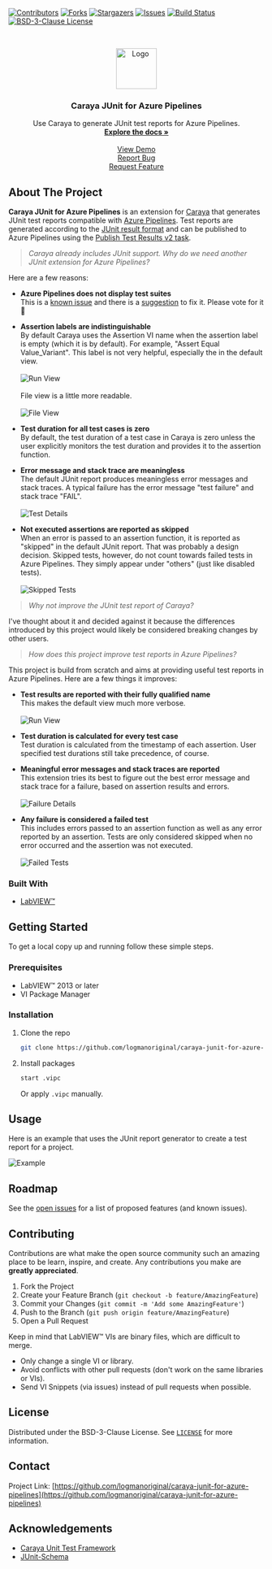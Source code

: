 <!-- Based on https://github.com/othneildrew/Best-README-Template -->
<!-- PROJECT SHIELDS -->
<!--
*** I'm using markdown "reference style" links for readability.
*** Reference links are enclosed in brackets [ ] instead of parentheses ( ).
*** See the bottom of this document for the declaration of the reference variables
*** for contributors-url, forks-url, etc. This is an optional, concise syntax you may use.
*** https://www.markdownguide.org/basic-syntax/#reference-style-links
-->
[![Contributors][contributors-shield]][contributors-url]
[![Forks][forks-shield]][forks-url]
[![Stargazers][stars-shield]][stars-url]
[![Issues][issues-shield]][issues-url]
[![Build Status][azure-build-status-shield]][azure-build-status-url]
[![BSD-3-Clause License][license-shield]][license-url]

<!-- PROJECT LOGO -->
<br>
<p align="center">
  <a href="https://github.com/logmanoriginal/caraya-junit-for-azure-pipelines">
    <img src="images/logo.png" alt="Logo" width="80" height="80">
  </a>

  <h3 align="center">Caraya JUnit for Azure Pipelines</h3>

  <p align="center">
    Use Caraya to generate JUnit test reports for Azure Pipelines.
    <br>
    <a href="https://github.com/logmanoriginal/caraya-junit-for-azure-pipelines"><strong>Explore the docs »</strong></a>
    <br>
    <br>
    <a href="https://github.com/logmanoriginal/caraya-junit-for-azure-pipelines">View Demo</a>
    <br>
    <a href="https://github.com/logmanoriginal/caraya-junit-for-azure-pipelines/issues">Report Bug</a>
    <br>
    <a href="https://github.com/logmanoriginal/caraya-junit-for-azure-pipelines/issues">Request Feature</a>
  </p>
</p>

## About The Project

**Caraya JUnit for Azure Pipelines** is an extension for [Caraya](https://github.com/JKISoftware/Caraya) that generates JUnit test reports compatible with [Azure Pipelines](https://learn.microsoft.com/en-us/azure/devops/pipelines/get-started/what-is-azure-pipelines). Test reports are generated according to the [JUnit result format](https://github.com/windyroad/JUnit-Schema) and can be published to Azure Pipelines using the [Publish Test Results v2 task](https://learn.microsoft.com/en-us/azure/devops/pipelines/tasks/reference/publish-test-results-v2).

>_Caraya already includes JUnit support. Why do we need another JUnit extension for Azure Pipelines?_

Here are a few reasons:

- **Azure Pipelines does not display test suites** \
  This is a [known issue](https://github.com/Microsoft/azure-pipelines-tasks/issues/7659) and there is a [suggestion](https://developercommunity.visualstudio.com/t/Support-Test-Suites-of-JUNIT-test-result/10418614) to fix it. Please vote for it :sparkling_heart:

- **Assertion labels are indistinguishable** \
  By default Caraya uses the Assertion VI name when the assertion label is empty (which it is by default). For example, "Assert Equal Value_Variant". This label is not very helpful, especially the in the default view. \
  \
  ![Run View](images/azure-default-run-view.png)\
  \
  File view is a little more readable. \
  \
  ![File View](images/azure-default-file-view.png)

- **Test duration for all test cases is zero** \
  By default, the test duration of a test case in Caraya is zero unless the user explicitly monitors the test duration and provides it to the assertion function.

- **Error message and stack trace are meaningless** \
  The default JUnit report produces meaningless error messages and stack traces. A typical failure has the error message "test failure" and stack trace "FAIL". \
  \
  ![Test Details](images/azure-default-details.png)

- **Not executed assertions are reported as skipped** \
  When an error is passed to an assertion function, it is reported as "skipped" in the default JUnit report. That was probably a design decision. Skipped tests, however, do not count towards failed tests in Azure Pipelines. They simply appear under "others" (just like disabled tests). \
  \
  ![Skipped Tests](images/azure-default-skipped.png)

>_Why not improve the JUnit test report of Caraya?_

I've thought about it and decided against it because the differences introduced by this project would likely be considered breaking changes by other users.

>_How does this project improve test reports in Azure Pipelines?_

This project is build from scratch and aims at providing useful test reports in Azure Pipelines. Here are a few things it improves:

- **Test results are reported with their fully qualified name** \
  This makes the default view much more verbose. \
  \
  ![Run View](images/azure-project-run-view.png)

- **Test duration is calculated for every test case** \
  Test duration is calculated from the timestamp of each assertion. User specified test durations still take precedence, of course.

- **Meaningful error messages and stack traces are reported** \
  This extension tries its best to figure out the best error message and stack trace for a failure, based on assertion results and errors. \
  \
  ![Failure Details](images/azure-project-details.png)

- **Any failure is considered a failed test** \
  This includes errors passed to an assertion function as well as any error reported by an assertion. Tests are only considered skipped when no error occurred and the assertion was not executed. \
  \
  ![Failed Tests](images/azure-project-failure.png)

### Built With

* [LabVIEW&trade;](https://www.ni.com/labview)

## Getting Started

To get a local copy up and running follow these simple steps.

### Prerequisites

* LabVIEW&trade; 2013 or later
* VI Package Manager

### Installation

1. Clone the repo
   ```sh
   git clone https://github.com/logmanoriginal/caraya-junit-for-azure-pipelines.git
   ```
2. Install packages
   ```sh
   start .vipc
   ```
   Or apply `.vipc` manually.

## Usage

Here is an example that uses the JUnit report generator to create a test report for a project.

![Example](images/example.png)

## Roadmap

See the [open issues](https://github.com/logmanoriginal/labview-composition/issues) for a list of proposed features (and known issues).

## Contributing

Contributions are what make the open source community such an amazing place to be learn, inspire, and create. Any contributions you make are **greatly appreciated**.

1. Fork the Project
2. Create your Feature Branch (`git checkout -b feature/AmazingFeature`)
3. Commit your Changes (`git commit -m 'Add some AmazingFeature'`)
4. Push to the Branch (`git push origin feature/AmazingFeature`)
5. Open a Pull Request

Keep in mind that LabVIEW&trade; VIs are binary files, which are difficult to merge.
- Only change a single VI or library.
- Avoid conflicts with other pull requests (don't work on the same libraries or VIs).
- Send VI Snippets (via issues) instead of pull requests when possible.

## License

Distributed under the BSD-3-Clause License. See [`LICENSE`](LICENSE.txt) for more information.

## Contact

Project Link: [https://github.com/logmanoriginal/caraya-junit-for-azure-pipelines](https://github.com/logmanoriginal/caraya-junit-for-azure-pipelines)

## Acknowledgements

* [Caraya Unit Test Framework](https://github.com/JKISoftware/Caraya)
* [JUnit-Schema](https://github.com/windyroad/JUnit-Schema)

<!-- MARKDOWN LINKS & IMAGES -->
<!-- https://www.markdownguide.org/basic-syntax/#reference-style-links -->
[contributors-shield]: https://img.shields.io/github/contributors/logmanoriginal/caraya-junit-for-azure-pipelines.svg?style=for-the-badge
[contributors-url]: https://github.com/logmanoriginal/caraya-junit-for-azure-pipelines/graphs/contributors
[forks-shield]: https://img.shields.io/github/forks/logmanoriginal/caraya-junit-for-azure-pipelines.svg?style=for-the-badge
[forks-url]: https://github.com/logmanoriginal/caraya-junit-for-azure-pipelines/network/members
[stars-shield]: https://img.shields.io/github/stars/logmanoriginal/caraya-junit-for-azure-pipelines.svg?style=for-the-badge
[stars-url]: https://github.com/logmanoriginal/caraya-junit-for-azure-pipelines/stargazers
[issues-shield]: https://img.shields.io/github/issues/logmanoriginal/caraya-junit-for-azure-pipelines.svg?style=for-the-badge
[issues-url]: https://github.com/logmanoriginal/caraya-junit-for-azure-pipelines/issues
[license-shield]: https://img.shields.io/github/license/logmanoriginal/caraya-junit-for-azure-pipelines.svg?style=for-the-badge
[license-url]: https://github.com/logmanoriginal/caraya-junit-for-azure-pipelines/blob/master/LICENSE.txt
[azure-build-status-url]: https://dev.azure.com/neuperger/Public/_build/latest?definitionId=16&branchName=main
[azure-build-status-shield]: https://img.shields.io/azure-devops/build/neuperger/public/16/main?style=for-the-badge&logo=azure-pipelines&label=Azure%20Pipelines

